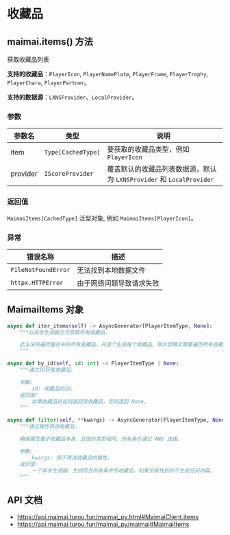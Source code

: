 # 收藏品

## maimai.items() 方法

获取收藏品列表

**支持的收藏品**：`PlayerIcon`, `PlayerNamePlate`, `PlayerFrame`, `PlayerTrophy`, `PlayerChara`, `PlayerPartner`。

**支持的数据源**：`LXNSProvider`、`LocalProvider`。

### 参数

| 参数名   | 类型               | 说明                                                                |
|----------|--------------------|-------------------------------------------------------------------|
| item     | `Type[CachedType]` | 要获取的收藏品类型，例如 `PlayerIcon`                                |
| provider | `IScoreProvider`   | 覆盖默认的收藏品列表数据源，默认为 `LXNSProvider` 和 `LocalProvider` |


### 返回值

`MaimaiItems[CachedType]` 泛型对象, 例如 `MaimaiItems[PlayerIcon]`。

### 异常

| 错误名称            | 描述                     |
|---------------------|------------------------|
| `FileNotFoundError` | 无法找到本地数据文件     |
| `httpx.HTTPError`   | 由于网络问题导致请求失败 |

## MaimaiItems 对象

```python
async def iter_items(self) -> AsyncGenerator[PlayerItemType, None]:
    """以异步生成器方式获取所有收藏品。

    此方法将遍历缓存中的所有收藏品，并逐个生成每个收藏品。除非您确实需要遍历所有收藏品，否则应使用 `by_id` 或 `filter` 方法。
    """

async def by_id(self, id: int) -> PlayerItemType | None:
    """通过ID获取收藏品。

    参数:
        id: 收藏品的ID。
    返回值:
        如果收藏品存在则返回该收藏品，否则返回 None。
    """

async def filter(self, **kwargs) -> AsyncGenerator[PlayerItemType, None]:
    """通过属性筛选收藏品。

    确保属性属于收藏品本身，且值的类型相同。所有条件通过 AND 连接。

    参数:
        kwargs: 用于筛选收藏品的属性。
    返回值:
        一个异步生成器，生成符合所有条件的收藏品，如果没有找到则不生成任何内容。
    """
```

## API 文档

- https://api.maimai.turou.fun/maimai_py.html#MaimaiClient.items
- https://api.maimai.turou.fun/maimai_py/maimai#MaimaiItems